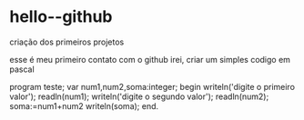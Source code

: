 # hello--github
criação dos primeiros projetos

esse é meu primeiro contato com o github irei, criar um simples codigo em pascal

program teste;
var
  num1,num2,soma:integer;
begin
  writeln('digite o primeiro valor');
  readln(num1);
  writeln('digite o segundo valor');
  readln(num2);
    soma:=num1+num2
      writeln(soma);
end.      
